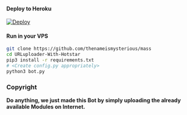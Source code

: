 

#### Deploy to Heroku

[![Deploy](https://www.herokucdn.com/deploy/button.svg)](https://www.heroku.com/deploy?template=https://github.com/thenameismysterious/mass)

#### Run in your VPS
```sh
git clone https://github.com/thenameismysterious/mass
cd URLuploader-With-Hotstar
pip3 install -r requirements.txt
# <Create config.py appropriately>
python3 bot.py
```
### Copyright
<b>Do anything, we just made this Bot by simply uploading the already available Modules on Internet.</b>
